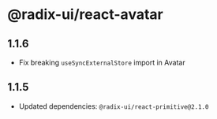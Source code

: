 # @radix-ui/react-avatar

## 1.1.6

- Fix breaking `useSyncExternalStore` import in Avatar

## 1.1.5

- Updated dependencies: `@radix-ui/react-primitive@2.1.0`
